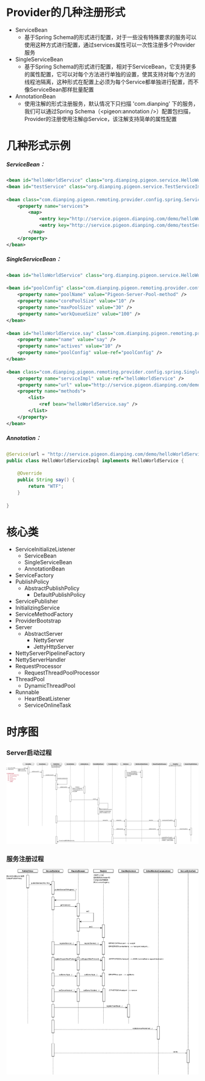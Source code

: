 # Provider的几种注册形式

* ServiceBean
  * 基于Spring Schema的形式进行配置，对于一些没有特殊要求的服务可以使用这种方式进行配置，通过services属性可以一次性注册多个Provider服务
* SingleServiceBean
  * 基于Spring Schema的形式进行配置，相对于ServiceBean，它支持更多的属性配置，它可以对每个方法进行单独的设置，使其支持对每个方法的线程池隔离，这种形式在配置上必须为每个Service都单独进行配置，而不像ServiceBean那样批量配置
* AnnotationBean
  * 使用注解的形式注册服务，默认情况下只扫描 'com.dianping' 下的服务，我们可以通过Spring Schema（&lt;pigeon:annotation /&gt;）配置包扫描，Provider的注册使用注解@Service，该注解支持简单的属性配置

# 几种形式示例

##### ServiceBean：

```xml
<bean id="helloWorldService" class="org.dianping.pigeon.service.HelloWorldServiceImpl" />
<bean id="testService" class="org.dianping.pigeon.service.TestServiceImpl" />

<bean class="com.dianping.pigeon.remoting.provider.config.spring.ServiceBean" init-method="init">
    <property name="services">
        <map>
            <entry key="http://service.pigeon.dianping.com/demo/helloWorldService_1.0.0" value-ref="helloWorldService" />
            <entry key="http://service.pigeon.dianping.com/demo/testService_1.0.0" value-ref="testService" />
        </map>
    </property>
</bean>
```

##### SingleServiceBean：

```xml
<bean id="helloWorldService" class="org.dianping.pigeon.service.HelloWorldServiceImpl" />

<bean id="poolConfig" class="com.dianping.pigeon.remoting.provider.config.PoolConfig">
    <property name="poolName" value="Pigeon-Server-Pool-method" />
    <property name="corePoolSize" value="10" />
    <property name="maxPoolSize" value="30" />
    <property name="workQueueSize" value="100" />
</bean>

<bean id="helloWorldService.say" class="com.dianping.pigeon.remoting.provider.config.ProviderMethodConfig">
    <property name="name" value="say" />
    <property name="actives" value="10" />
    <property name="poolConfig" value-ref="poolConfig" />
</bean>

<bean class="com.dianping.pigeon.remoting.provider.config.spring.SingleServiceBean" init-method="init">
    <property name="serviceImpl" value-ref="helloWorldService" />
    <property name="url" value="http://service.pigeon.dianping.com/demo/helloWorldService_1.0.0" />
    <property name="methods">
        <list>
            <ref bean="helloWorldService.say" />            
        </list>
    </property>
</bean>
```

##### Annotation：

```java
@Service(url = "http://service.pigeon.dianping.com/demo/helloWorldService_1.0.0")
public class HelloWorldServiceImpl implements HelloWorldService {

    @Override
    public String say() {
        return "WTF";
    }

}
```

# 核心类

* ServiceInitializeListener
  * ServiceBean
  * SingleServiceBean
  * AnnotationBean
* ServiceFactory
* PublishPolicy
  * AbstractPublishPolicy
    * DefaultPublishPolicy
* ServicePublisher
* InitializingService
* ServiceMethodFactory
* ProviderBootstrap
* Server
  * AbstractServer
    * NettyServer
    * JettyHttpServer
* NettyServerPipelineFactory
* NettyServerHandler
* RequestProcessor
  * RequestThreadPoolProcessor
* ThreadPool
  * DynamicThreadPool
* Runnable
  * HeartBeatListener
  * ServiceOnlineTask

# 时序图

### Server启动过程

![](/assets/服务端启动.png)

### 服务注册过程

![](/assets/服务注册%28发布%29.png)

